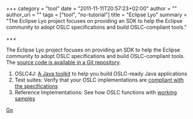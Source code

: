 +++
category = "tool"
date = "2011-11-11T20:57:23+02:00"
author = ""
author_uri = ""
tags = ["tool", "no-tutorial"]
title = "Eclipse Lyo"
summary = "The Eclipse Lyo project focuses on providing an SDK to help the Eclipse community to adopt OSLC specifications and build OSLC-compliant tools."

+++

The Eclipse Lyo project focuses on providing an SDK to help the Eclipse community to adopt OSLC specifications and build OSLC-compliant tools. The [source code is available in a Git repository](http://git.eclipse.org/c/?q=lyo).

1. OSLC4J: [A Java toolkit](http://wiki.eclipse.org/Lyo/LyoOSLC4J) to help you build OSLC-ready Java applications
2. Test suites: Verify that your OSLC implementations are [compliant with the specifications](http://wiki.eclipse.org/Lyo/LyoTestSuite)
3. Reference Implementations: See how OSLC functions with [working samples](http://wiki.eclipse.org/Lyo/BuildRIO)

[Go](http://eclipse.org/lyo/)
